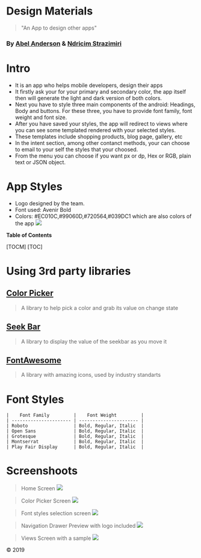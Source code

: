 # Design Materials

>"An App to design other apps"

### **By [Abel Anderson](https://github.com/AbelSAnderson "Abel Anderson") & [Ndricim Strazimiri](https://github.com/nstrazimiri "Ndricim Strazimiri")**

# Intro

- It is an app who helps mobile developers, design their apps
- It firstly ask your for your primary and secondary color, the app itself then will generate the light and dark version of both colors.
- Next you have to style three main components of the android: Headings, Body and buttons. For these three, you have to provide font family, font weight and font size.
- After you have saved your styles, the app will redirect to views where you can see some templated rendered with your selected styles.
- These templates include shopping products, blog page, gallery, etc
- In the intent section, among other contanct methods, your can choose to email to your self the styles that your choosed.
- From the menu you can choose if you want px or dp, Hex or RGB, plain text or JSON object.


# App Styles
- Logo designed by the team.
- Font used: Avenir Bold
- Colors: #EC010C,#99060D,#720564,#039DC1 which are also colors of the app
![](https://nstrazimiri.scweb.ca/android/DMIcon.png)

**Table of Contents**

[TOCM]
[TOC]


# Using 3rd party libraries
## [Color Picker](https://github.com/skydoves/ColorPickerView "Color Picker")
>A library to help pick a color and grab its value on change state

## [Seek Bar](https://github.com/AnderWeb/discreteSeekBar "Discrete SeekBar")
>A library to display the value of the seekbar as you move it

## [FontAwesome](https://fontawesome.com/ "Font Awesome")
>A library with amazing icons, used by industry standarts


# Font Styles
    |    Font Family         |    Font Weight         |
    | ---------------------- | ---------------------- |
    | Roboto                 | Bold, Regular, Italic  |
    | Open Sans              | Bold, Regular, Italic  |
    | Grotesque              | Bold, Regular, Italic  |
    | Montserrat             | Bold, Regular, Italic  |
    | Play Fair Display      | Bold, Regular, Italic  |

# Screenshoots

>Home Screen
![](https://nstrazimiri.scweb.ca/android/screen1.png)

>Color Picker Screen
![](https://nstrazimiri.scweb.ca/android/screen2.png)

>Font styles selection screen
![](https://nstrazimiri.scweb.ca/android/screen3.png)

>Navigation Drawer Preview with logo included
![](https://nstrazimiri.scweb.ca/android/screen4.png)

>Views Screen with a sample
![](https://nstrazimiri.scweb.ca/android/screen5.png)

&copy; 2019
